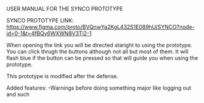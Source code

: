 USER MANUAL FOR THE SYNCO PROTOTYPE

SYNCO PROTOTYPE LINK: https://www.figma.com/proto/BVQnwYa2KgL432S1E089hU/SYNCO?node-id=0-1&t=4fBQy6WXWN8V3Tj2-1

When opening the link you will be directed staright to using the prototype. You can click thrugh the buttons although not all
but most of them. It will flash blue if the button can be pressed so that will guide you when using the prototype.

This prototype is modified after the defense.

Added features:
-Warnings before doing something major like logging out and such
